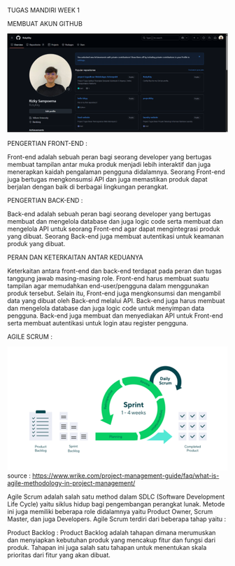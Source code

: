 TUGAS MANDIRI WEEK 1

MEMBUAT AKUN GITHUB

![alt text](https://github.com/RizkyKiky/RizkySam-Batch7/blob/main/screenshoot/github.png?raw=true)

PENGERTIAN FRONT-END :

Front-end adalah sebuah peran bagi seorang developer yang bertugas membuat tampilan antar muka produk menjadi lebih interaktif dan juga menerapkan kaidah pengalaman pengguna didalamnya. Seorang Front-end juga bertugas mengkonsumsi API dan juga memastikan produk dapat berjalan dengan baik di berbagai lingkungan perangkat.

PENGERTIAN BACK-END :

Back-end adalah sebuah peran bagi seorang developer yang bertugas membuat dan mengelola database dan juga logic code serta membuat dan mengelola API untuk seorang Front-end agar dapat mengintegrasi produk yang dibuat. Seorang Back-end juga membuat autentikasi untuk keamanan produk yang dibuat.

PERAN DAN KETERKAITAN ANTAR KEDUANYA

Keterkaitan antara front-end dan back-end terdapat pada peran dan tugas tanggung jawab masing-masing role. Front-end harus membuat suatu tampilan agar memudahkan end-user/pengguna dalam menggunakan produk tersebut. Selain itu, Front-end juga mengkonsumsi dan mengambil data yang dibuat oleh Back-end melalui API. Back-end juga harus membuat dan mengelola database dan juga logic code untuk menyimpan data pengguna. Back-end juga membuat dan menyediakan API untuk Front-end serta membuat autentikasi untuk login atau register pengguna.

AGILE SCRUM :

![alt text](https://github.com/RizkyKiky/RizkySam-Batch7/blob/main/screenshoot/agile%20scrum.png?raw=true)
source : https://www.wrike.com/project-management-guide/faq/what-is-agile-methodology-in-project-management/

Agile Scrum adalah salah satu method dalam SDLC (Software Development Life Cycle) yaitu siklus hidup bagi pengembangan perangkat lunak. Metode ini juga memiliki beberapa role didalamnya yaitu Product Owner, Scrum Master, dan juga Developers. Agile Scrum terdiri dari beberapa tahap yaitu :

Product Backlog : Product Backlog adalah tahapan dimana merumuskan dan menyiapkan kebutuhan produk yang mencakup fitur dan fungsi dari produk. Tahapan ini juga salah satu tahapan untuk menentukan skala prioritas dari fitur yang akan dibuat.
